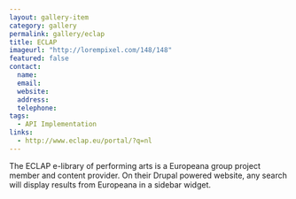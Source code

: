 ```yaml
---
layout: gallery-item
category: gallery
permalink: gallery/eclap
title: ECLAP
imageurl: "http://lorempixel.com/148/148"
featured: false
contact:
  name: 
  email: 
  website: 
  address: 
  telephone:
tags: 
  - API Implementation
links:
  - http://www.eclap.eu/portal/?q=nl
---
```


The ECLAP e-library of performing arts is a Europeana group project member and content provider. On their Drupal powered website, any search will display results from Europeana in a sidebar widget.